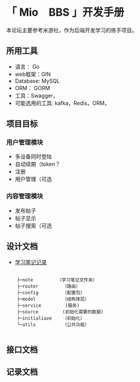 # 「 Mio　BBS 」开发手册
本论坛主要参考米游社，作为后端开发学习的练手项目。
## 所用工具
- 语言： Go
- web框架：GIN
- Database: MySQL
- ORM： GORM
- 工具：Swagger，
- 可能选用的工具: kafka，Redis，ORM，

## 项目目标
### 用户管理模块
- 多设备同时登陆
- 自动续期（token？
- 注册
- 用户管理（可选
### 内容管理模块
- 发布帖子
- 帖子显示
- 帖子搜索（可选

## 设计文档

- [学习笔记记录](note/note.md)

```

    ├─note         （学习笔记文件夹）
    ├─router         （路由）
    ├─config         （配置包）
    ├─model          （结构体层）
    ├─service         (服务)
    ├─source         (初始化需要的数据)
    ├─initialiaze    （初始化）
    └─utils          （公共功能）
    
```






## 接口文档



## 记录文档